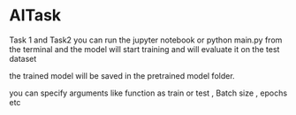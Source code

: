 # AITask
Task 1 and Task2
 you can run the jupyter notebook or python main.py from the terminal
and the model will start training and will evaluate it on the test dataset

the trained model will be saved in the pretrained model folder.

you can specify arguments like function as train or test , Batch size , epochs etc

